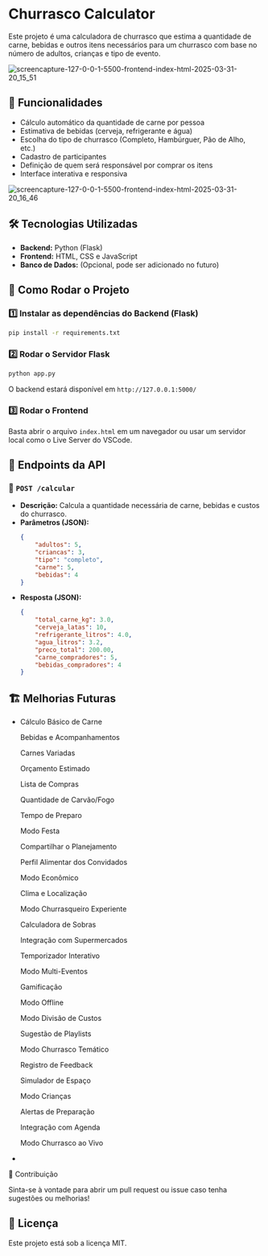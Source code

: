 # Churrasco Calculator

Este projeto é uma calculadora de churrasco que estima a quantidade de carne, bebidas e outros itens necessários para um churrasco com base no número de adultos, crianças e tipo de evento.

![screencapture-127-0-0-1-5500-frontend-index-html-2025-03-31-20_15_51](https://github.com/user-attachments/assets/e9a4c042-aa1c-4411-b405-3cd18a0fd162)


## 🚀 Funcionalidades

- Cálculo automático da quantidade de carne por pessoa
- Estimativa de bebidas (cerveja, refrigerante e água)
- Escolha do tipo de churrasco (Completo, Hambúrguer, Pão de Alho, etc.)
- Cadastro de participantes
- Definição de quem será responsável por comprar os itens
- Interface interativa e responsiva

![screencapture-127-0-0-1-5500-frontend-index-html-2025-03-31-20_16_46](https://github.com/user-attachments/assets/d8b08f7e-f3d5-476c-b3af-d24989a3c859)


## 🛠 Tecnologias Utilizadas

- **Backend:** Python (Flask)
- **Frontend:** HTML, CSS e JavaScript
- **Banco de Dados:** (Opcional, pode ser adicionado no futuro)

## 📌 Como Rodar o Projeto

### 1️⃣ Instalar as dependências do Backend (Flask)

```bash
pip install -r requirements.txt
```

### 2️⃣ Rodar o Servidor Flask

```bash
python app.py
```

O backend estará disponível em `http://127.0.0.1:5000/`

### 3️⃣ Rodar o Frontend

Basta abrir o arquivo `index.html` em um navegador ou usar um servidor local como o Live Server do VSCode.

## 📡 Endpoints da API

### 🔹 `POST /calcular`

- **Descrição:** Calcula a quantidade necessária de carne, bebidas e custos do churrasco.
- **Parâmetros (JSON):**
  ```json
  {
      "adultos": 5,
      "criancas": 3,
      "tipo": "completo",
      "carne": 5,
      "bebidas": 4
  }
  ```
- **Resposta (JSON):**
  ```json
  {
      "total_carne_kg": 3.0,
      "cerveja_latas": 10,
      "refrigerante_litros": 4.0,
      "agua_litros": 3.2,
      "preco_total": 200.00,
      "carne_compradores": 5,
      "bebidas_compradores": 4
  }
  ```

## 🏗 Melhorias Futuras

- Cálculo Básico de Carne

  Bebidas e Acompanhamentos

  Carnes Variadas

  Orçamento Estimado

  Lista de Compras

  Quantidade de Carvão/Fogo

  Tempo de Preparo

  Modo Festa

  Compartilhar o Planejamento

  Perfil Alimentar dos Convidados

  Modo Econômico

  Clima e Localização

  Modo Churrasqueiro Experiente

  Calculadora de Sobras

  Integração com Supermercados

  Temporizador Interativo

  Modo Multi-Eventos

  Gamificação

  Modo Offline

  Modo Divisão de Custos

  Sugestão de Playlists

  Modo Churrasco Temático

  Registro de Feedback

  Simulador de Espaço

  Modo Crianças

  Alertas de Preparação

  Integração com Agenda

  Modo Churrasco ao Vivo
-

  📝 Contribuição

Sinta-se à vontade para abrir um pull request ou issue caso tenha sugestões ou melhorias!

## 📄 Licença

Este projeto está sob a licença MIT.

